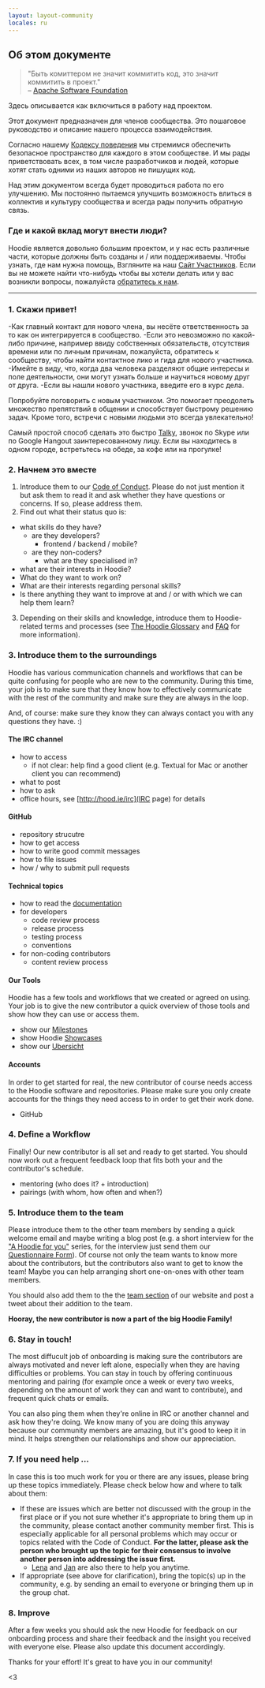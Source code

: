 ```yaml
---
layout: layout-community
locales: ru
---
```


## Об этом документе

 > "Быть комиттером не значит коммитить код, это значит коммитить в проект."  
 > – <a href="https://community.apache.org/contributors/" target="_blank">Apache Software Foundation</a>

Здесь описывается как включиться в работу над проектом.

Этот документ предназначен для членов сообщества. Это пошаговое руководство и описание нашего процесса взаимодействия.


Согласно нашему [Кодексу поведения](http://hood.ie/code-of-conduct.html) мы стремимся обеспечить безопасное пространство для каждого в этом сообществе. И мы рады приветствовать всех, в том числе разработчиков и людей, которые хотят стать одними из наших авторов не пишущих код.

Над этим документом всегда будет проводиться работа по его улучшению. Мы постоянно пытаемся улучшить возможность влиться в коллектив и культуру сообщества и всегда рады получить обратную связь.

###  Где и какой вклад могут внести люди?

Hoodie является довольно большим проектом, и у нас есть различные части, которые должны быть созданы и / или поддерживаемы. Чтобы узнать, где нам нужна помощь, Взгляните на наш [Сайт Участников](http://hood.ie/contribute/). Если вы не можете найти что-нибудь чтобы вы хотели делать или у вас возникли вопросы, пожалуйста [обратитесь к нам](http://hood.ie/contact/).

---------------

### 1. Скажи привет!

-Как главный контакт для нового члена, вы несёте ответственность за то как он интегрируется в сообщество.
-Если это невозможно по какой-либо причине, например ввиду собственных обязательств, отсутствия времени или по личным причинам, пожалуйста, обратитесь к сообществу, чтобы найти контактное лико и гида для нового участника.
-Имейте в виду, что, когда два человека разделяют общие интересы и поле деятельности, они могут узнать больше и научиться новому друг от друга.
-Если вы нашли нового участника, введите его в курс дела.

Попробуйте поговорить с новым участником. Это помогает преодолеть множество препятствий в общении и способствует быстрому решению задач. Кроме того, встречи с новыми людьми это всегда увлекательно!

Самый простой способ сделать это быстро <a href="http://talky.io" target="_blank">Talky</a>, звонок по Skype или по Google Hangout заинтересованному лицу. Если вы находитесь в одном городе, встретьтесь на обеде, за кофе или на прогулке!

### 2. Начнем это вместе

1. Introduce them to our [Code of Conduct](http://hood.ie/code-of-conduct/). Please do not just mention it but ask them to read it and ask whether they have questions or concerns. If so, please address them.
2. Find out what their status quo is:
  - what skills do they have?
     - are they developers?
        - frontend / backend / mobile?
     - are they non-coders?
        - what are they specialised in?
  - what are their interests in Hoodie?
  - What do they want to work on?
  - What are their interests regarding personal skills?
  - Is there anything they want to improve at and / or with which we can help them learn? 
3. Depending on their skills and knowledge, introduce them to Hoodie-related terms and processes (see [The Hoodie Glossary](../hoodieverse/glossary.html) and [FAQ](http://faq.hood.ie/) for more information).


### 3. Introduce them to the surroundings

Hoodie has various communication channels and workflows that can be quite confusing for people who are new to the community. During this time, your job is to make sure that they know how to effectively communicate with the rest of the community and make sure they are always in the loop. 

And, of course: make sure they know they can always contact you with any questions they have. :)

#### The IRC channel
- how to access
  - if not clear: help find a good client (e.g. Textual for Mac or another client you can recommend)
- what to post
- how to ask
- office hours, see [http://hood.ie/irc](IRC page) for details

#### GitHub
- repository strucutre
- how to get access
- how to write good commit messages
- how to file issues
- how / why to submit pull requests

#### Technical topics
- how to read the [documentation](../)
- for developers
   - code review process
   - release process
   - testing process
   - conventions
- for non-coding contributors
   - content review process

#### Our Tools
Hoodie has a few tools and workflows that we created or agreed on using. Your job is to give the new contributor a quick overview of those tools and show how they can use or access them.

- show our [Milestones](http://gr2m.github.io/milestones/)
- show Hoodie [Showcases](http://hood.ie/intro/#showcases)
- show our [Ubersicht](http://espy.github.io/ubersicht/#hoodiehq)

#### Accounts

In order to get started for real, the new contributor of course needs access to the Hoodie software and repositories. Please make sure you only create accounts for the things they need access to in order to get their work done.

 - GitHub

### 4. Define a Workflow

Finally! Our new contributor is all set and ready to get started. You should now work out a frequent feedback loop that fits both your and the contributor's schedule.

- mentoring (who does it? + introduction)
- pairings (with whom, how often and when?)

### 5. Introduce them to the team

Please introduce them to the other team members by sending a quick welcome email and maybe writing a blog post (e.g. a short interview for the ["A Hoodie for you"](http://blog.hood.ie/category/a-hoodie-for-you/) series, for the interview just send them our [Questionnaire Form](https://docs.google.com/forms/d/144uyYfrX1onnXiWV5wbA3qC_eOoUImolNaMXPdgDWMc/viewform)). Of course not only the team wants to know more about the contributors, but the contributors also want to get to know the team! Maybe you can help arranging short one-on-ones with other team members.

You should also add them to the the [team section](http://hood.ie/community/#community) of our website and post a tweet about their addition to the team.

**Hooray, the new contributor is now a part of the big Hoodie Family!**

### 6. Stay in touch!

The most diffucult job of onboarding is making sure the contributors are always motivated and never left alone, especially when they are having difficulties or problems. You can stay in touch by offering continuous mentoring and pairing (for example once a week or every two weeks, depending on the amount of work they can and want to contribute), and frequent quick chats or emails.

You can also ping them when they're online in IRC or another channel and ask how they're doing. We know many of you are doing this anyway because our community members are amazing, but it's good to keep it in mind. It helps strengthen our relationships and show our appreciation.

### 7. If you need help …

In case this is too much work for you or there are any issues, please bring up these topics immediately. Please check below how and where to talk about them:

- If these are issues which are better not discussed with the group in the first place or if you not sure whether it's appropriate to bring them up in the community, please contact another community member first. This is especially applicable for all personal problems which may occur or topics related with the Code of Conduct. **For the latter, please ask the person who brought up the topic for their consensus to involve another person into addressing the issue first.**
  - [Lena](https://twitter.com/lrnrd) and [Jan](http://twitter.com/janl) are also there to help you anytime.
- If appropriate (see above for clarification), bring the topic(s) up in the community, e.g. by sending an email to everyone or bringing them up in the group chat.

### 8. Improve

After a few weeks you should ask the new Hoodie for feedback on our onboarding process and share their feedback and the insight you received with everyone else. Please also update this document accordingly.


Thanks for your effort! It's great to have you in our community!

<3
